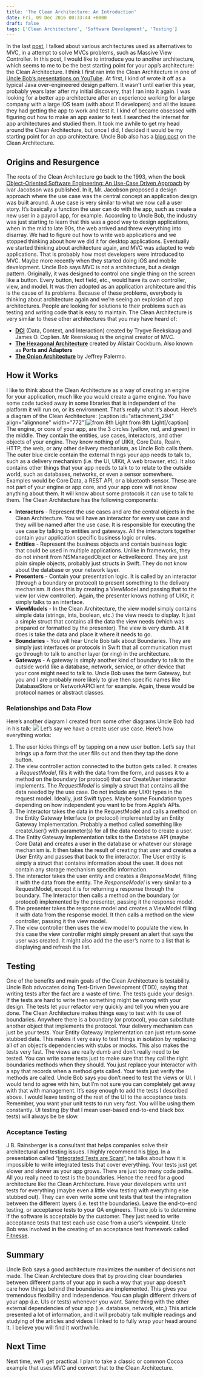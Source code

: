 ```yaml
---
title: 'The Clean Architecture: An Introduction'
date: Fri, 09 Dec 2016 00:33:44 +0000
draft: false
tags: ['Clean Architecture', 'Software Development', 'Testing']
---
```


In the last [post](https://rodschmidt.com/moving-towards-the-clean-architecture-for-apple-development/), I talked about various architectures used as alternatives to MVC, in a attempt to solve MVCs problems, such as Massive View Controller. In this post, I would like to introduce you to another architecture, which seems to me to be the best starting point for your app’s architecture: the Clean Architecture. I think I first ran into the Clean Architecture in one of [Uncle Bob’s presentations on YouTube](https://www.youtube.com/watch?v=WpkDN78P884). At first, I kind of wrote it off as a typical Java over-engineered design pattern. It wasn’t until earlier this year, probably years later after my initial discovery, that I ran into it again. I was looking for a better app architecture after an experience working for a large company with a large iOS team (with about 11 developers) and all the issues they had getting the app to work and test it. I kind of became obsessed with figuring out how to make an app easier to test. I searched the internet for app architectures and studied them. It took me awhile to get my head around the Clean Architecture, but once I did, I decided it would be my starting point for an app architecture. Uncle Bob also has a [blog post](https://8thlight.com/blog/uncle-bob/2012/08/13/the-clean-architecture.html) on the Clean Architecture.

Origins and Resurgence
----------------------

The roots of the Clean Architecture go back to the 1993, when the book [Object-Oriented Software Engineering: An Use-Case Driven Approach](http://amzn.to/2g74J3X) by Ivar Jacobson was published. In it, Mr. Jacobson proposed a design approach where the use case was the central concept an application design was built around. A use case is very similar to what we now call a user story. It’s basically a function the user can do with the app, such as create a new user in a payroll app, for example. According to Uncle Bob, the industry was just starting to learn that this was a good way to design applications, when in the mid to late 90s, the web arrived and threw everything into disarray. We had to figure out how to write web applications and we stopped thinking about how we did it for desktop applications. Eventually we started thinking about architecture again, and MVC was adapted to web applications. That is probably how most developers were introduced to MVC. Maybe more recently when they started doing iOS and mobile development. Uncle Bob says MVC is not a architecture, but a design pattern. Originally, it was designed to control one single thing on the screen like a button. Every button, text field, etc., would have its own controller, view, and model. It was then adopted as an application architecture and this is the cause of its problems. Because of these problems, everybody is thinking about architecture again and we’re seeing an explosion of app architectures. People are looking for solutions to their problems such as testing and writing code that is easy to maintain. The Clean Architecture is very similar to these other architectures that you may have heard of:

*   **[DCI](http://www.artima.com/articles/dci_vision.html)** (Data, Context, and Interaction) created by Trygve Reekskaug and James O. Coplien. Mr Reenskaug is the original creator of MVC.
*   **[The Hexagonal Architecture](http://alistair.cockburn.us/Hexagonal+architecture)** created by Alistair Cockburn. Also known as **Ports and Adapters**
*   **[The Onion Architecture](http://jeffreypalermo.com/blog/the-onion-architecture-part-1/)** by Jeffrey Palermo.

How it Works
------------

I like to think about the Clean Architecture as a way of creating an engine for your application, much like you would create a game engine. You have some code tucked away in some libraries that is independent of the platform it will run on, or its environment. That’s really what it’s about. Here’s a diagram of the Clean Architecture: \[caption id="attachment\_294" align="alignnone" width="772"\]![from 8th Light](https://rodschmidt.com/wp-content/uploads/2016/12/CleanArchitecture-8b00a9d7e2543fa9ca76b81b05066629.jpg) from 8th Light\[/caption\] The engine, or core of your app, are the 3 circles (yellow, red, and green) in the middle. They contain the entities, use cases, interactors, and other objects of your engine. They know nothing of UIKit, Core Data, Realm, HTTP, the web, or any other delivery mechanism, as Uncle Bob calls them. The outer blue circle contain the external things your app needs to talk to, such as a delivery mechanism (i.e. the UI, UIKit, A web browser, etc). It also contains other things that your app needs to talk to to relate to the outside world, such as databases, networks, or even a sensor somewhere. Examples would be Core Data, a REST API, or a bluetooth sensor. These are not part of your engine or app core, and your app core will not know anything about them. It will know about some protocols it can use to talk to them. The Clean Architecture has the following components:

*   **Interactors** - Represent the use cases and are the central objects in the Clean Architecture. You will have an interactor for every use case and they will be named after the use case. It is responsible for executing the use case by talking to entities and gateways. All the interactors together contain your application specific business logic or rules.
*   **Entities** - Represent the business objects and contain business logic that could be used in multiple applications. Unlike in frameworks, they do not inherit from NSManagedObject or ActiveRecord. They are just plain simple objects, probably just structs in Swift. They do not know about the database or your network layer.
*   **Presenters** - Contain your presentation logic. It is called by an interactor (through a boundary or protocol) to present something to the delivery mechanism. It does this by creating a ViewModel and passing that to the view (or view controller). Again, the presenter knows nothing of UIKit, it simply talks to an interface.
*   **ViewModels** - In the Clean Architecture, the view model simply contains simple data (strings, ints, boolean, etc.) the view needs to display. It just a simple struct that contains all the data the view needs (which was prepared or formatted by the presenter). The view is very dumb. All it does is take the data and place it where it needs to go.
*   **Boundaries** - You will hear Uncle Bob talk about Boundaries. They are simply just interfaces or protocols in Swift that all communication must go through to talk to another layer (or ring) in the architecture.
*   **Gateways** - A gateway is simply another kind of boundary to talk to the outside world like a database, network, service, or other device that your core might need to talk to. Uncle Bob uses the term Gateway, but you and I are probably more likely to give then specific names like DatabaseStore or NetworkAPIClient for example. Again, these would be protocol names or abstract classes.

### Relationships and Data Flow

Here’s another diagram I created from some other diagrams Uncle Bob had in his talk: ![](https://rodschmidt.com/wp-content/uploads/2016/12/Clean-Arch.-Data-Flow.png) Let’s say we have a create user use case. Here’s how everything works:

1.  The user kicks things off by tapping on a new user button. Let’s say that brings up a form that the user fills out and then they tap the done button.
2.  The view controller action connected to the button gets called. It creates a _RequestModel_, fills it with the data from the form, and passes it to a method on the boundary (or protocol) that our CreateUser interactor implements. The _RequestModel_ is simply a struct that contains all the data needed by the use case. Do not include any UIKIt types in the request model. Ideally, just Swift types. Maybe some Foundation types depending on how independent you want to be from Apple’s APIs.
3.  The interactor takes the data in the RequestModel and calls a method on the Entity Gateway Interface (or protocol) implemented by an Entity Gateway Implementation. Probably a method called something like createUser() with parameter(s) for all the data needed to create a user.
4.  The Entity Gateway Implementation talks to the Database API (maybe Core Data) and creates a user in the database or whatever our storage mechanism is. It then takes the result of creating that user and creates a User Entity and passes that back to the interactor. The User entity is simply a struct that contains information about the user. It does not contain any storage mechanism specific information.
5.  The interactor takes the user entity and creates a _ResponseModel_, filling it with the data from the entity. The _ResponseModel_ is very similar to a RequestModel, except it is for returning a response through the boundary. The Interactor then calls a method on the boundary (or protocol) implemented by the presenter, passing it the response model.
6.  The presenter takes the response model and creates a ViewModel filling it with data from the response model. It then calls a method on the view controller, passing it the view model.
7.  The view controller then uses the view model to populate the view. In this case the view controller might simply present an alert that says the user was created. It might also add the the user’s name to a list that is displaying and refresh the list.

Testing
-------

One of the benefits and main goals of the Clean Architecture is testability. Uncle Bob advocates doing Test-Driven Development (TDD), saying that writing tests after the fact are a waste of time. The tests guide your design. If the tests are hard to write then something might be wrong with your design. The tests let your refactor very quickly and tell you when you are done. The Clean Architecture makes things easy to test with its use of boundaries. Anywhere there is a boundary (or protocol), you can substitute another object that implements the protocol. Your delivery mechanism can just be your tests. Your Entity Gateway Implementation can just return some stubbed data. This makes it very easy to test things in isolation by replacing all of an object’s dependencies with stubs or mocks. This also makes the tests very fast. The views are really dumb and don’t really need to be tested. You can write some tests just to make sure that they call the right boundaries methods when they should. You just replace your interactor with a spy that records when a method gets called. Your tests just verify the methods are called. Uncle Bob says you don’t need to test the views or UI. I would tend to agree with him, but I’m not sure you can completely get away with that with management. It’s easy enough to add the tests I described above. I would leave testing of the rest of the UI to the acceptance tests. Remember, you want your unit tests to run very fast. You will be using them constantly. UI testing (by that I mean user-based end-to-end black box tests) will always be be slow.

### Acceptance Testing

J.B. Rainsberger is a consultant that helps companies solve their architectural and testing issues. I highly recommend his [blog](http://blog.thecodewhisperer.com/series#integrated-tests-are-a-scam). In a presentation called “[Integrated Tests are Scam](https://vimeo.com/80533536)”, he talks about how it is impossible to write integrated tests that cover everything. Your tests just get slower and slower as your app grows. There are just too many code paths. All you really need to test is the boundaries. Hence the need for a good architecture like the Clean Architecture. Have your developers write unit tests for everything (maybe even a little view testing with everything else stubbed out). They can even write some unit tests that test the integration between the different layers (i.e. test the boundaries). Leave the end-to-end testing, or acceptance tests to your QA engineers. There job is to determine if the software is acceptable by the customer. They just need to write acceptance tests that test each use case from a user’s viewpoint. Uncle Bob was involved in the creating of an acceptance test framework called [Fitnesse](http://fitnesse.org).

Summary
-------

Uncle Bob says a good architecture maximizes the number of decisions not made. The Clean Architecture does that by providing clear boundaries between different parts of your app in such a way that your app doesn’t care how things behind the boundaries are implemented. This gives you tremendous flexibility and independence. You can plugin different drivers of your app (i.e. UIs or tests) whenever you want. Same thing with the other external dependencies of your app (i.e. database, network, etc.) This article presented a lot of information, and it will probably talk multiple readings and studying of the articles and videos I linked to to fully wrap your head around it. I believe you will find it worthwhile.

Next Time
---------

Next time, we’ll get practical. I plan to take a classic or common Cocoa example that uses MVC and convert that to the Clean Architecture.
